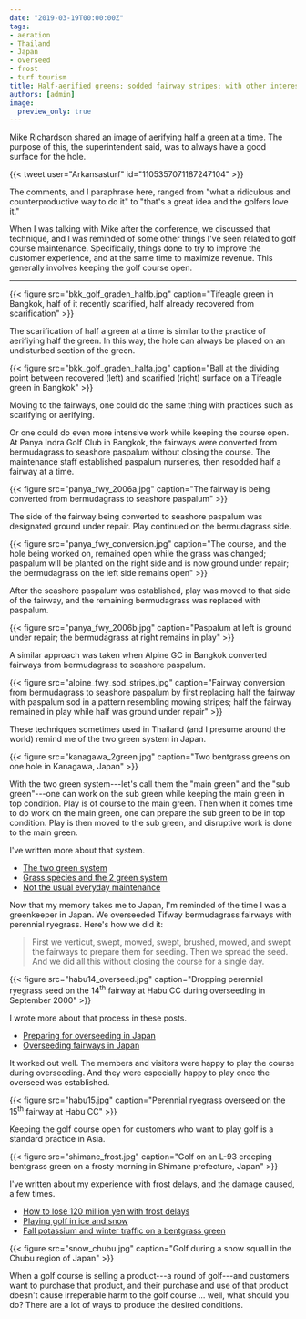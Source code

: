 ```yaml
---
date: "2019-03-19T00:00:00Z"
tags:
- aeration
- Thailand
- Japan
- overseed
- frost
- turf tourism
title: Half-aerified greens; sodded fairway stripes; with other interesting and informative matters
authors: [admin]
image:
  preview_only: true
---
```


Mike Richardson shared [an image of aerifying half a green at a time](https://twitter.com/ArkansasTurf/status/1105357071187247104). The purpose of this, the superintendent said, was to always have a good surface for the hole.

{{< tweet user="Arkansasturf" id="1105357071187247104" >}}

The comments, and I paraphrase here, ranged from "what a ridiculous and counterproductive way to do it" to "that's a great idea and the golfers love it."

When I was talking with Mike after the conference, we discussed that technique, and I was reminded of some other things I've seen related to golf course maintenance. Specifically, things done to try to improve the customer experience, and at the same time to maximize revenue. This generally involves keeping the golf course open.

--- 

{{< figure src="bkk_golf_graden_halfb.jpg" caption="Tifeagle green in Bangkok, half of it recently scarified, half already recovered from scarification" >}}

The scarification of half a green at a time is similar to the practice of aerifiying half the green. In this way, the hole can always be placed on an undisturbed section of the green.

{{< figure src="bkk_golf_graden_halfa.jpg" caption="Ball at the dividing point between recovered (left) and scarified (right) surface on a Tifeagle green in Bangkok" >}}

Moving to the fairways, one could do the same thing with practices such as scarifying or aerifying. 

Or one could do even more intensive work while keeping the course open. At Panya Indra Golf Club in Bangkok, the fairways were converted from bermudagrass to seashore paspalum without closing the course. The maintenance staff established paspalum nurseries, then resodded half a fairway at a time. 

{{< figure src="panya_fwy_2006a.jpg" caption="The fairway is being converted from bermudagrass to seashore paspalum" >}}

The side of the fairway being converted to seashore paspalum was designated ground under repair. Play continued on the bermudagrass side.

{{< figure src="panya_fwy_conversion.jpg" caption="The course, and the hole being worked on, remained open while the grass was changed; paspalum will be planted on the right side and is now ground under repair; the bermudagrass on the left side remains open" >}}


After the seashore paspalum was established, play was moved to that side of the fairway, and the remaining bermudagrass was replaced with paspalum.

{{< figure src="panya_fwy_2006b.jpg" caption="Paspalum at left is ground under repair; the bermudagrass at right remains in play" >}}

A similar approach was taken when Alpine GC in Bangkok converted fairways from bermudagrass to seashore paspalum.


{{< figure src="alpine_fwy_sod_stripes.jpg" caption="Fairway conversion from bermudagrass to seashore paspalum by first replacing half the fairway with paspalum sod in a pattern resembling mowing stripes; half the fairway remained in play while half was ground under repair" >}}

These techniques sometimes used in Thailand (and I presume around the world) remind me of the two green system in Japan.

{{< figure src="kanagawa_2green.jpg" caption="Two bentgrass greens on one hole in Kanagawa, Japan" >}}

With the two green system---let's call them the "main green" and the "sub green"---one can work on the sub green while keeping the main green in top condition. Play is of course to the main green. Then when it comes time to do work on the main green, one can prepare the sub green to be in top condition. Play is then moved to the sub green, and disruptive work is done to the main green.

I've written more about that system.

* [The two green system](https://www.blog.asianturfgrass.com/2011/07/the-two-green-system.html)
* [Grass species and the 2 green system](https://www.blog.asianturfgrass.com/2014/06/grass-species-and-the-2-green-system.html)
* [Not the usual everyday maintenance](https://www.blog.asianturfgrass.com/2013/10/not-the-usual-everyday-maintenance-.html)

Now that my memory takes me to Japan, I'm reminded of the time I was a greenkeeper in Japan. We overseeded Tifway bermudagrass fairways with perennial ryegrass. Here's how we did it:

>  First we verticut, swept, mowed, swept, brushed, mowed, and swept the fairways to prepare them for seeding. Then we spread the seed. And we did all this without closing the course for a single day. 

{{< figure src="habu14_overseed.jpg" caption="Dropping perennial ryegrass seed on the 14<sup>th</sup> fairway at Habu CC during overseeding in September 2000" >}}

I wrote more about that process in these posts.

* [Preparing for overseeding in Japan](https://www.blog.asianturfgrass.com/2012/09/preparing-overseeding-twelve-years-ago-japan.html)
* [Overseeding fairways in Japan](https://www.blog.asianturfgrass.com/2012/09/overseeding-fairways-in-japan.html)

It worked out well. The members and visitors were happy to play the course during overseeding. And they were especially happy to play once the overseed was established.

{{< figure src="habu15.jpg" caption="Perennial ryegrass overseed on the 15<sup>th</sup> fairway at Habu CC" >}}

Keeping the golf course open for customers who want to play golf is a standard practice in Asia.

{{< figure src="shimane_frost.jpg" caption="Golf on an L-93 creeping bentgrass green on a frosty morning in Shimane prefecture, Japan" >}}

I've written about my experience with frost delays, and the damage caused, a few times. 

* [How to lose 120 million yen with frost delays](https://www.blog.asianturfgrass.com/2016/12/how-to-lose-120-million-yen-with-frost-delays.html)
* [Playing golf in ice and snow](https://www.blog.asianturfgrass.com/2017/01/playing-golf-in-ice-and-snow.html)
* [Fall potassium and winter traffic on a bentgrass green](https://www.blog.asianturfgrass.com/2016/11/fall-potassium-and-winter-traffic-on-a-bentgrass-green.html)

{{< figure src="snow_chubu.jpg" caption="Golf during a snow squall in the Chubu region of Japan" >}}

When a golf course is selling a product---a round of golf---and customers want to purchase that product, and their purchase and use of that product doesn't cause irreperable harm to the golf course ... well, what should you do? There are a lot of ways to produce the desired conditions. 


